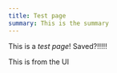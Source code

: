 ```yaml
---
title: Test page
summary: This is the summary
---
```

This is a *test page*! Saved?!!!!!

This is from the UI
